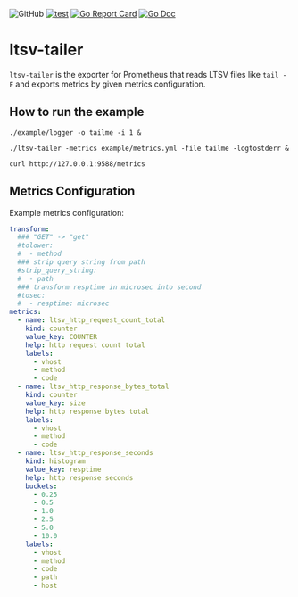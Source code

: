 ![GitHub](https://img.shields.io/github/license/hirose31/ltsv-tailer)
[![test](https://github.com/hirose31/ltsv-tailer/actions/workflows/test.yml/badge.svg)](https://github.com/hirose31/ltsv-tailer/actions/workflows/test.yml)
[![Go Report Card](https://goreportcard.com/badge/github.com/hirose31/ltsv-tailer?style=flat-square)](https://goreportcard.com/report/github.com/hirose31/ltsv-tailer)
[![Go Doc](https://img.shields.io/badge/godoc-reference-blue.svg?style=flat-square)](http://godoc.org/github.com/hirose31/ltsv-tailer)

# ltsv-tailer

`ltsv-tailer` is the exporter for Prometheus that reads LTSV files like `tail -F` and exports metrics by given metrics configuration.

## How to run the example

```
./example/logger -o tailme -i 1 &

./ltsv-tailer -metrics example/metrics.yml -file tailme -logtostderr &

curl http://127.0.0.1:9588/metrics
```

## Metrics Configuration

Example metrics configuration:

``` yaml
transform:
  ### "GET" -> "get"
  #tolower:
  #  - method
  ### strip query string from path
  #strip_query_string:
  #  - path
  ### transform resptime in microsec into second
  #tosec:
  #  - resptime: microsec
metrics:
  - name: ltsv_http_request_count_total
    kind: counter
    value_key: COUNTER
    help: http request count total
    labels:
      - vhost
      - method
      - code
  - name: ltsv_http_response_bytes_total
    kind: counter
    value_key: size
    help: http response bytes total
    labels:
      - vhost
      - method
      - code
  - name: ltsv_http_response_seconds
    kind: histogram
    value_key: resptime
    help: http response seconds
    buckets:
      - 0.25
      - 0.5
      - 1.0
      - 2.5
      - 5.0
      - 10.0
    labels:
      - vhost
      - method
      - code
      - path
      - host
```
